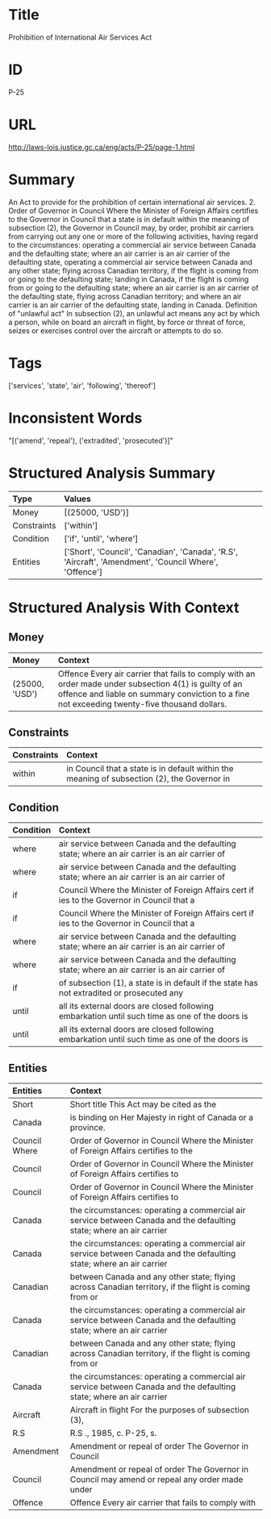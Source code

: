 # Title
Prohibition of International Air Services Act


# ID
P-25

# URL
http://laws-lois.justice.gc.ca/eng/acts/P-25/page-1.html


# Summary
An Act to provide for the prohibition of certain international air services.
2. Order of Governor in Council Where the Minister of Foreign Affairs certifies to the Governor in Council that a state is in default within the meaning of subsection (2), the Governor in Council may, by order, prohibit air carriers from carrying out any one or more of the following activities, having regard to the circumstances: operating a commercial air service between Canada and the defaulting state; where an air carrier is an air carrier of the defaulting state, operating a commercial air service between Canada and any other state; flying across Canadian territory, if the flight is coming from or going to the defaulting state; landing in Canada, if the flight is coming from or going to the defaulting state; where an air carrier is an air carrier of the defaulting state, flying across Canadian territory; and where an air carrier is an air carrier of the defaulting state, landing in Canada.
Definition of "unlawful act" In subsection (2), an  unlawful act  means any act by which a person, while on board an aircraft in flight, by force or threat of force, seizes or exercises control over the aircraft or attempts to do so.


# Tags
['services', 'state', 'air', 'following', 'thereof']


# Inconsistent Words
"[('amend', 'repeal'), ('extradited', 'prosecuted')]"


# Structured Analysis Summary
| Type        | Values                                                                                                 |
|:------------|:-------------------------------------------------------------------------------------------------------|
| Money       | [(25000, 'USD')]                                                                                       |
| Constraints | ['within']                                                                                             |
| Condition   | ['if', 'until', 'where']                                                                               |
| Entities    | ['Short', 'Council', 'Canadian', 'Canada', 'R.S', 'Aircraft', 'Amendment', 'Council Where', 'Offence'] |


# Structured Analysis With Context
 


## Money
| Money          | Context                                                                                                                                                                                                |
|:---------------|:-------------------------------------------------------------------------------------------------------------------------------------------------------------------------------------------------------|
| (25000, 'USD') | Offence Every air carrier that fails to comply with an order made under subsection 4(1) is guilty of an offence and liable on summary conviction to a fine not exceeding twenty-five thousand dollars. |


## Constraints
| Constraints   | Context                                                                                     |
|:--------------|:--------------------------------------------------------------------------------------------|
| within        | in Council that a state is in default within the meaning of subsection (2), the Governor in |


## Condition
| Condition   | Context                                                                                        |
|:------------|:-----------------------------------------------------------------------------------------------|
| where       | air service between Canada and the defaulting state; where an air carrier is an air carrier of |
| where       | air service between Canada and the defaulting state; where an air carrier is an air carrier of |
| if          | Council Where the Minister of Foreign Affairs cert if ies to the Governor in Council that a    |
| if          | Council Where the Minister of Foreign Affairs cert if ies to the Governor in Council that a    |
| where       | air service between Canada and the defaulting state; where an air carrier is an air carrier of |
| where       | air service between Canada and the defaulting state; where an air carrier is an air carrier of |
| if          | of subsection (1), a state is in default if the state has not extradited or prosecuted any     |
| until       | all its external doors are closed following embarkation until such time as one of the doors is |
| until       | all its external doors are closed following embarkation until such time as one of the doors is |


## Entities
| Entities      | Context                                                                                                             |
|:--------------|:--------------------------------------------------------------------------------------------------------------------|
| Short         | Short title This Act may be cited as the                                                                            |
| Canada        | is binding on Her Majesty in right of Canada  or a province.                                                        |
| Council Where | Order of Governor in  Council Where the Minister of Foreign Affairs certifies to the                                |
| Council       | Order of Governor in  Council Where the Minister of Foreign Affairs certifies to                                    |
| Council       | Order of Governor in  Council Where the Minister of Foreign Affairs certifies to                                    |
| Canada        | the circumstances: operating a commercial air service between Canada and the defaulting state; where an air carrier |
| Canada        | the circumstances: operating a commercial air service between Canada and the defaulting state; where an air carrier |
| Canadian      | between Canada and any other state; flying across Canadian territory, if the flight is coming from or               |
| Canada        | the circumstances: operating a commercial air service between Canada and the defaulting state; where an air carrier |
| Canadian      | between Canada and any other state; flying across Canadian territory, if the flight is coming from or               |
| Canada        | the circumstances: operating a commercial air service between Canada and the defaulting state; where an air carrier |
| Aircraft      | Aircraft in flight For the purposes of subsection (3),                                                              |
| R.S           | R.S ., 1985, c. P-25, s.                                                                                            |
| Amendment     | Amendment or repeal of order The Governor in Council                                                                |
| Council       | Amendment or repeal of order The Governor in  Council may amend or repeal any order made under                      |
| Offence       | Offence Every air carrier that fails to comply with                                                                 |


